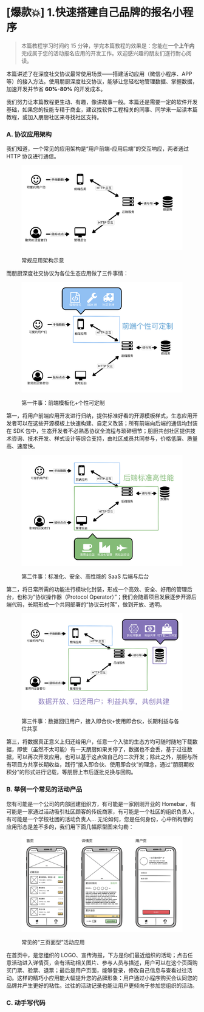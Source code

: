 # \[爆款💥] 1.快速搭建自己品牌的报名小程序

> 本篇教程学习时间约 15 分钟，学完本篇教程的效果是：您能在**一个上午内**完成属于您的活动报名应用的开发工作。欢迎感兴趣的朋友们逐行耐心阅读。

本篇讲述了在深度社交协议最常使用场景——搭建活动应用（微信小程序、APP等）的接入方法。使用朋厨深度社交协议，能够让您轻松地管理数据、掌握数据，加速开发并节省 **60%-80%** 的开发成本。

我们努力让本篇教程更生动、有趣，像讲故事一般。本篇还是需要一定的软件开发基础，如果您的技能专精于商业，建议找软件工程相关的同事、同学来一起读本篇教程，或加入朋厨社区来寻找社区支持。

### A. 协议应用架构

我们知道，一个常见的应用架构是“用户前端-应用后端”的交互响应，两者通过 HTTP 协议进行通信。

<figure><img src="../.gitbook/assets/image.png" alt=""><figcaption><p>常规应用架构示意</p></figcaption></figure>

而朋厨深度社交协议为各位生态应用做了三件事情：

<figure><img src="../.gitbook/assets/image (2).png" alt=""><figcaption><p>第一件事：前端模板化+个性可定制</p></figcaption></figure>

第一，将用户前端应用开发进行归纳，提供标准好看的开源模板样式，生态应用开发者可以在这些开源模板上快速构建、自定义改装；所有前端向后端的通信均封装在 SDK 包中，生态开发者不必熟悉协议全流程与琐碎细节；朋厨共创社区提供技术咨询、技术开发、样式设计等综合支持，由社区成员共同参与，价格低廉、质量高、速度快。

<figure><img src="../.gitbook/assets/image (3).png" alt=""><figcaption><p>第二件事：标准化、安全、高性能的 SaaS 后端与后台</p></figcaption></figure>

第二，将日常所需的功能进行模块化封装，形成一个高效、安全、好用的管理后台，也称为“协议操作器（Protocol Operator）”；我们会随着项目发展逐步开源后端代码，长期形成一个共同部署的“协议云村落”，做到开放、透明。

<figure><img src="../.gitbook/assets/image (6).png" alt=""><figcaption><p>第三件事：数据回归用户，接入即合伙+使用即合伙，长期利益与各位共享</p></figcaption></figure>

第三，将数据真正意义上归还给用户，任意一个入驻的生态方均可随时随地下载数据，即使（虽然不太可能）有一天朋厨如果关停了，数据也不会丢，基于过往数据，可以再次开发应用，也可以基于这点做自己的二次开发；除此之外，朋厨与所有项目方共享长期收益，践行“接入即合伙、使用即合伙”的理念，通过“朋厨期权积分”的形式进行记载，等朋厨上市后逐批兑换与回购。

### B. 举例一个常见的活动产品

您有可能是一个公司的内部团建组织方，有可能是一家刚刚开业的 Homebar，有可能是一家通过活动吸引社区顾客的传统商家，有可能是一个社区的组织负责人，有可能是一个学校社团的活动负责人... 无论如何，您是任何身份，心中所构想的应用形态是差不多的，我们用下面几幅原型图来勾勒：

<figure><img src="../.gitbook/assets/image (7).png" alt=""><figcaption><p>常见的“三页面型”活动应用</p></figcaption></figure>

在首页中，是您组织的 LOGO、宣传海报，下方是你们最近组织的活动；点击任意活动进入详情页，会有活动相关图片、参与人员与描述，用户可以在这个页面购买门票、验票、退票；最后是用户页面，能够登录，修改自己信息与查看过往活动。这样的精巧小应用能大幅提升您的品牌形象：用户通过小程序购买会认同您的品牌并产生更好的粘性。过往的活动记录也能让用户更倾向于参加您组织的活动。

### C. 动手写代码

